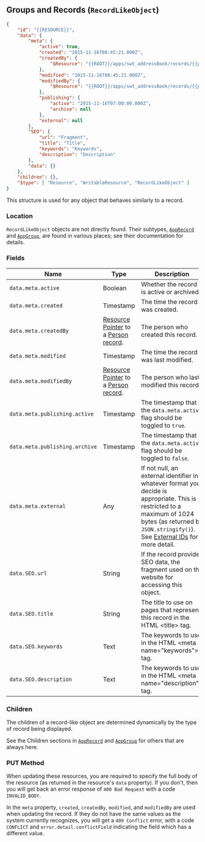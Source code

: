 ## Groups and Records (``RecordLikeObject``)

```json
{
	"id": "{{RESOURCE}}",
	"data": {
		"meta": {
			"active": true,
			"created": "2015-11-16T08:45:21.000Z",
			"createdBy": {
				"$Resource": "{{ROOT}}/apps/swt_addressBook/records/{{person-id}}"
			},
			"modified": "2015-11-16T08:45:21.000Z",
			"modifiedBy": {
				"$Resource": "{{ROOT}}/apps/swt_addressBook/records/{{person-id}}"
			},
			"publishing": {
				"active": "2015-11-16T07:00:00.000Z",
				"archive": null
			},
			"external": null
		},
		"SEO": {
			"url": "Fragment",
			"title": "Title",
			"keywords": "Keywords",
			"description": "Description"
		},
		"data": {}
	},
	"children": {},
	"$type": [ "Resource", "WritableResource", "RecordLikeObject" ]
}
```

This structure is used for any object that behaves similarly to a record.

### Location

``RecordLikeObject`` objects are not directly found. Their subtypes, [``AppRecord``](#record-apprecord) and [``AppGroup``](#group-appgroup),
are found in various places; see their documentation for details.

### Fields

Name | Type | Description
---- | ---- | -----------
``data.meta.active`` | Boolean | Whether the record is active or archived.
``data.meta.created`` | Timestamp | The time the record was created.
``data.meta.createdBy`` | [Resource Pointer](#resource-pointer) to a [Person](#person-record) [record](#record-apprecord). | The person who created this record.
``data.meta.modified`` | Timestamp | The time the record was last modified.
``data.meta.modifiedBy`` | [Resource Pointer](#resource-pointer) to a [Person](#person-record) [record](#record-apprecord). | The person who last modified this record.
``data.meta.publishing.active`` | Timestamp | The timestamp that the ``data.meta.active`` flag should be toggled to ``true``.
``data.meta.publishing.archive`` | Timestamp | The timestamp that the ``data.meta.active`` flag should be toggled to ``false``.
``data.meta.external`` | Any | If not null, an external identifier in whatever format you decide is appropriate. This is restricted to a maximum of 1024 bytes (as returned by ``JSON.stringify()``). See [External IDs](#external-ids) for more detail.
``data.SEO.url`` | String | If the record provides SEO data, the fragment used on the website for accessing this object.
``data.SEO.title`` | String | The title to use on pages that represent this record in the HTML &lt;title&gt; tag.
``data.SEO.keywords`` | Text | The keywords to use in the HTML &lt;meta name="keywords"&gt; tag.
``data.SEO.description`` | Text | The keywords to use in the HTML &lt;meta name="description"&gt; tag.

### Children

The children of a record-like object are determined dynamically by the type of record being displayed. 

See the Children sections in [``AppRecord``](#record-apprecord) and [``AppGroup``](#group-appgroup) for others that are always here.

### PUT Method

When updating these resources, you are required to specify the full body of the resource (as returned in the resource's ``data`` property). If you don't, then
you will get back an error response of ``400 Bad Request`` with a code ``INVALID_BODY``.

In the ``meta`` property, ``created``, ``createdBy``, ``modified``, and ``modifiedBy`` are used when updating the record. If they do not have the same values as the
system currently recognizes, you will get a ``409 Conflict`` error, with a code ``CONFLICT`` and ``error.detail.conflictField`` indicating the field which has a different
value.


